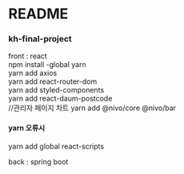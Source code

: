 # README

### kh-final-project<br>
front : react <br>
npm install -global yarn<br>
yarn add axios<br>
yarn add react-router-dom<br>
yarn add styled-components<br>
yarn add react-daum-postcode<br>
//관리자 페이지 차트
yarn add @nivo/core  @nivo/bar<br>

#### yarn 오류시<br>
yarn add global react-scripts<br>
<p>
  
back : spring boot

